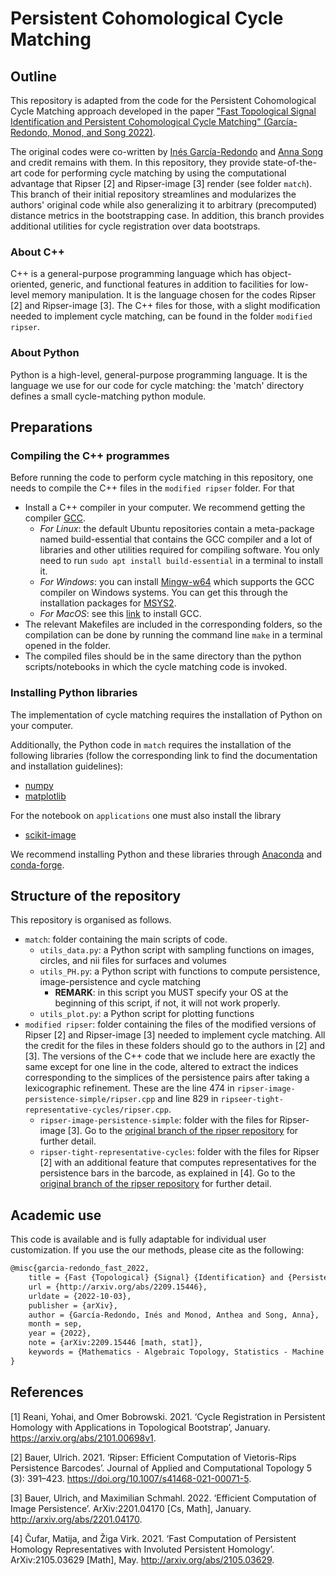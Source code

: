 # Persistent Cohomological Cycle Matching

## Outline 

This repository is adapted from the code for the Persistent Cohomological Cycle Matching approach developed in the paper ["Fast Topological Signal Identification and Persistent Cohomological Cycle Matching" (García-Redondo, Monod, and Song 2022)](https://arxiv.org/abs/2209.15446). 

The original codes were co-written by [Inés García-Redondo](https://sites.google.com/view/ines-garcia-redondo/home) and [Anna Song](https://sites.google.com/view/annasong) and credit remains with them. In this repository, they provide state-of-the-art code for performing cycle matching by using the computational advantage that Ripser [2] and Ripser-image [3] render (see folder `match`). This branch of their initial repository streamlines and modularizes the authors' original code while also generalizing it to arbitrary (precomputed) distance metrics in the bootstrapping case. In addition, this branch provides additional utilities for cycle registration over data bootstraps.

### About C++

C++ is a general-purpose programming language which has object-oriented, generic, and functional features in addition to facilities for low-level memory manipulation. It is the language chosen for the codes Ripser [2] and Ripser-image [3]. The C++ files for those, with a slight modification needed to implement cycle matching, can be found in the folder `modified ripser`. 

### About Python
Python is a high-level, general-purpose programming language. It is the language we use for our code for cycle matching: the 'match' directory defines a small cycle-matching python module.

## Preparations

### Compiling the C++ programmes
Before running the code to perform cycle matching in this repository, one needs to compile the C++ files in the `modified ripser` folder. For that
- Install a C++ compiler in your computer. We recommend getting the compiler [GCC](https://gcc.gnu.org/).
	- *For Linux*: the default Ubuntu repositories contain a meta-package named build-essential that contains the GCC compiler and a lot of libraries and other utilities required for compiling software. You only need to run `sudo apt install build-essential` in a terminal to install it.
	- *For Windows*: you can install [Mingw-w64](https://www.mingw-w64.org/) which supports the GCC compiler on Windows systems. You can get this through the installation packages for [MSYS2](https://www.msys2.org/).
	- *For MacOS*: see this [link](https://macappstore.org/gcc/) to install GCC.
- The relevant Makefiles are included in the corresponding folders, so the compilation can be done by running the command line `make` in a terminal opened in the folder. 
- The compiled files should be in the same directory than the python scripts/notebooks in which the cycle matching code is invoked.

### Installing Python libraries
The implementation of cycle matching requires the installation of Python on your computer. 

Additionally, the Python code in `match` requires the installation of the following libraries (follow the corresponding link to find the documentation and installation guidelines):
- [numpy](https://numpy.org/)
- [matplotlib](https://matplotlib.org/stable/index.html)

For the notebook on `applications` one must also install the library
- [scikit-image](https://scikit-image.org/)

We recommend installing Python and these libraries through [Anaconda](https://www.anaconda.com/) and [conda-forge](https://conda-forge.org/).


## Structure of the repository

This repository is organised as follows.

- `match`: folder containing the main scripts of code. 
	- `utils_data.py`: a Python script with sampling functions on images, circles, and nii files for surfaces and volumes
	- `utils_PH.py`: a Python script with functions to compute persistence, image-persistence and cycle matching
		- **REMARK**: in this script you MUST specify your OS at the beginning of this script, if not, it will not work properly.
	- `utils_plot.py`: a Python script for plotting functions
- `modified ripser`: folder containing the files of the modified versions of Ripser [2] and Ripser-image [3] needed to implement cycle matching. All the credit for the files in these folders should go to the authors in [2] and [3]. The versions of the C++ code that we include here are exactly the same except for one line in the code, altered to extract the indices corresponding to the simplices of the persistence pairs after taking a lexicographic refinement. These are the line 474 in `ripser-image-persistence-simple/ripser.cpp` and line 829 in `ripseer-tight-representative-cycles/ripser.cpp`.
	- `ripser-image-persistence-simple`: folder with the files for Ripser-image [3]. Go to the [original branch of the ripser repository](https://github.com/Ripser/ripser/tree/image-persistence-simple) for further detail.
	- `ripser-tight-representative-cycles`: folder with the files for Ripser [2] with an additional feature that computes representatives for the persistence bars in the barcode, as explained in [4]. Go to the [original branch of the ripser repository](https://github.com/Ripser/ripser/tree/tight-representative-cycles) for further detail.

## Academic use

This code is available and is fully adaptable for individual user customization. If you use the our methods, please cite as the following:

```tex
@misc{garcia-redondo_fast_2022,
	title = {Fast {Topological} {Signal} {Identification} and {Persistent} {Cohomological} {Cycle} {Matching}},
	url = {http://arxiv.org/abs/2209.15446},
	urldate = {2022-10-03},
	publisher = {arXiv},
	author = {García-Redondo, Inés and Monod, Anthea and Song, Anna},
	month = sep,
	year = {2022},
	note = {arXiv:2209.15446 [math, stat]},
	keywords = {Mathematics - Algebraic Topology, Statistics - Machine Learning},
}
```

## References
[1] Reani, Yohai, and Omer Bobrowski. 2021. ‘Cycle Registration in Persistent Homology with Applications in Topological Bootstrap’, January. https://arxiv.org/abs/2101.00698v1.

[2] Bauer, Ulrich. 2021. ‘Ripser: Efficient Computation of Vietoris-Rips Persistence Barcodes’. Journal of Applied and Computational Topology 5 (3): 391–423. https://doi.org/10.1007/s41468-021-00071-5.

[3] Bauer, Ulrich, and Maximilian Schmahl. 2022. ‘Efficient Computation of Image Persistence’. ArXiv:2201.04170 [Cs, Math], January. http://arxiv.org/abs/2201.04170.

[4] Čufar, Matija, and Žiga Virk. 2021. ‘Fast Computation of Persistent Homology Representatives with Involuted Persistent Homology’. ArXiv:2105.03629 [Math], May. http://arxiv.org/abs/2105.03629.
